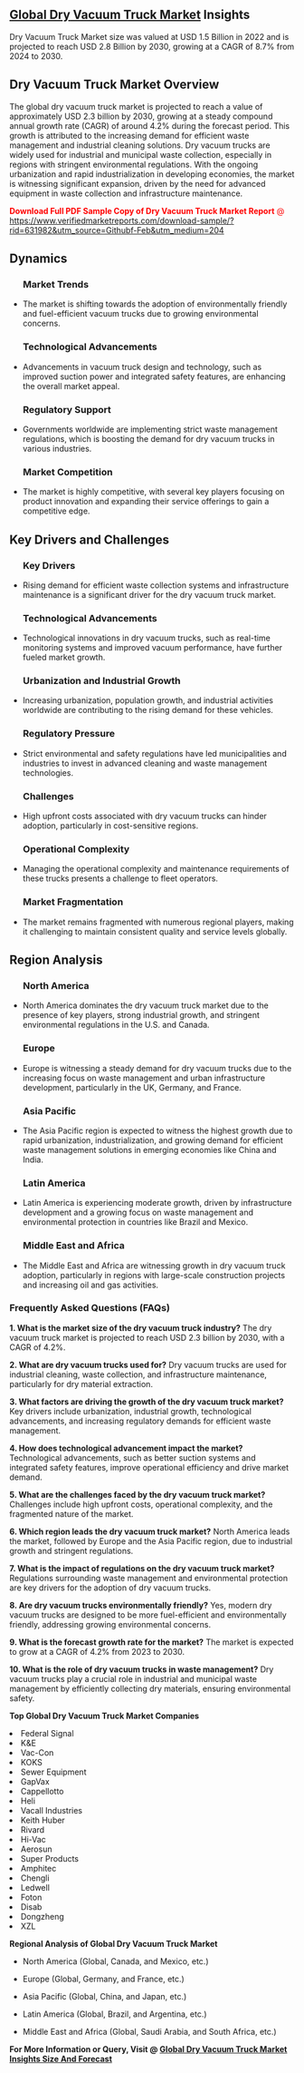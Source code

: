 <h2><a href="https://www.verifiedmarketreports.com/download-sample/?rid=631982&amp;utm_source=Githubf&amp;utm_medium=204" target="_blank">Global Dry Vacuum Truck Market</a> Insights</h2><p>Dry Vacuum Truck Market size was valued at USD 1.5 Billion in 2022 and is projected to reach USD 2.8 Billion by 2030, growing at a CAGR of 8.7% from 2024 to 2030.</p><p> <h2>Dry Vacuum Truck Market Overview</h2> <p>The global dry vacuum truck market is projected to reach a value of approximately USD 2.3 billion by 2030, growing at a steady compound annual growth rate (CAGR) of around 4.2% during the forecast period. This growth is attributed to the increasing demand for efficient waste management and industrial cleaning solutions. Dry vacuum trucks are widely used for industrial and municipal waste collection, especially in regions with stringent environmental regulations. With the ongoing urbanization and rapid industrialization in developing economies, the market is witnessing significant expansion, driven by the need for advanced equipment in waste collection and infrastructure maintenance.</p> <p><p><span class=""><span style="color: #ff0000;"><strong>Download Full PDF Sample Copy of Dry Vacuum Truck Market Report</strong> @ </span><a href="https://www.verifiedmarketreports.com/download-sample/?rid=631982&amp;utm_source=Githubf-Feb&amp;utm_medium=204" target="_blank">https://www.verifiedmarketreports.com/download-sample/?rid=631982&amp;utm_source=Githubf-Feb&amp;utm_medium=204</a></span></p></p> <h2>Dynamics</h2> <ul> <h3>Market Trends</h3> <li>The market is shifting towards the adoption of environmentally friendly and fuel-efficient vacuum trucks due to growing environmental concerns.</li> <h3>Technological Advancements</h3> <li>Advancements in vacuum truck design and technology, such as improved suction power and integrated safety features, are enhancing the overall market appeal.</li> <h3>Regulatory Support</h3> <li>Governments worldwide are implementing strict waste management regulations, which is boosting the demand for dry vacuum trucks in various industries.</li> <h3>Market Competition</h3> <li>The market is highly competitive, with several key players focusing on product innovation and expanding their service offerings to gain a competitive edge.</li> </ul> <h2>Key Drivers and Challenges</h2> <ul> <h3>Key Drivers</h3> <li>Rising demand for efficient waste collection systems and infrastructure maintenance is a significant driver for the dry vacuum truck market.</li> <h3>Technological Advancements</h3> <li>Technological innovations in dry vacuum trucks, such as real-time monitoring systems and improved vacuum performance, have further fueled market growth.</li> <h3>Urbanization and Industrial Growth</h3> <li>Increasing urbanization, population growth, and industrial activities worldwide are contributing to the rising demand for these vehicles.</li> <h3>Regulatory Pressure</h3> <li>Strict environmental and safety regulations have led municipalities and industries to invest in advanced cleaning and waste management technologies.</li> <h3>Challenges</h3> <li>High upfront costs associated with dry vacuum trucks can hinder adoption, particularly in cost-sensitive regions.</li> <h3>Operational Complexity</h3> <li>Managing the operational complexity and maintenance requirements of these trucks presents a challenge to fleet operators.</li> <h3>Market Fragmentation</h3> <li>The market remains fragmented with numerous regional players, making it challenging to maintain consistent quality and service levels globally.</li> </ul> <h2>Region Analysis</h2> <ul> <h3>North America</h3> <li>North America dominates the dry vacuum truck market due to the presence of key players, strong industrial growth, and stringent environmental regulations in the U.S. and Canada.</li> <h3>Europe</h3> <li>Europe is witnessing a steady demand for dry vacuum trucks due to the increasing focus on waste management and urban infrastructure development, particularly in the UK, Germany, and France.</li> <h3>Asia Pacific</h3> <li>The Asia Pacific region is expected to witness the highest growth due to rapid urbanization, industrialization, and growing demand for efficient waste management solutions in emerging economies like China and India.</li> <h3>Latin America</h3> <li>Latin America is experiencing moderate growth, driven by infrastructure development and a growing focus on waste management and environmental protection in countries like Brazil and Mexico.</li> <h3>Middle East and Africa</h3> <li>The Middle East and Africa are witnessing growth in dry vacuum truck adoption, particularly in regions with large-scale construction projects and increasing oil and gas activities.</li> </ul> <h3>Frequently Asked Questions (FAQs)</h3> <p><strong>1. What is the market size of the dry vacuum truck industry?</strong> The dry vacuum truck market is projected to reach USD 2.3 billion by 2030, with a CAGR of 4.2%.</p> <p><strong>2. What are dry vacuum trucks used for?</strong> Dry vacuum trucks are used for industrial cleaning, waste collection, and infrastructure maintenance, particularly for dry material extraction.</p> <p><strong>3. What factors are driving the growth of the dry vacuum truck market?</strong> Key drivers include urbanization, industrial growth, technological advancements, and increasing regulatory demands for efficient waste management.</p> <p><strong>4. How does technological advancement impact the market?</strong> Technological advancements, such as better suction systems and integrated safety features, improve operational efficiency and drive market demand.</p> <p><strong>5. What are the challenges faced by the dry vacuum truck market?</strong> Challenges include high upfront costs, operational complexity, and the fragmented nature of the market.</p> <p><strong>6. Which region leads the dry vacuum truck market?</strong> North America leads the market, followed by Europe and the Asia Pacific region, due to industrial growth and stringent regulations.</p> <p><strong>7. What is the impact of regulations on the dry vacuum truck market?</strong> Regulations surrounding waste management and environmental protection are key drivers for the adoption of dry vacuum trucks.</p> <p><strong>8. Are dry vacuum trucks environmentally friendly?</strong> Yes, modern dry vacuum trucks are designed to be more fuel-efficient and environmentally friendly, addressing growing environmental concerns.</p> <p><strong>9. What is the forecast growth rate for the market?</strong> The market is expected to grow at a CAGR of 4.2% from 2023 to 2030.</p> <p><strong>10. What is the role of dry vacuum trucks in waste management?</strong> Dry vacuum trucks play a crucial role in industrial and municipal waste management by efficiently collecting dry materials, ensuring environmental safety.</p> </p><p><strong>Top Global Dry Vacuum Truck Market Companies</strong></p><div data-test-id=""><p><li>Federal Signal</li><li> K&E</li><li> Vac-Con</li><li> KOKS</li><li> Sewer Equipment</li><li> GapVax</li><li> Cappellotto</li><li> Heli</li><li> Vacall Industries</li><li> Keith Huber</li><li> Rivard</li><li> Hi-Vac</li><li> Aerosun</li><li> Super Products</li><li> Amphitec</li><li> Chengli</li><li> Ledwell</li><li> Foton</li><li> Disab</li><li> Dongzheng</li><li> XZL</li></p><div><strong>Regional Analysis of&nbsp;Global Dry Vacuum Truck Market</strong></div><ul><li dir="ltr"><p dir="ltr">North America&nbsp;(Global, Canada, and Mexico, etc.)</p></li><li dir="ltr"><p dir="ltr">Europe (Global, Germany, and France, etc.)</p></li><li dir="ltr"><p dir="ltr">Asia Pacific&nbsp;(Global, China, and Japan, etc.)</p></li><li dir="ltr"><p dir="ltr">Latin America&nbsp;(Global, Brazil, and Argentina, etc.)</p></li><li dir="ltr">Middle East and Africa&nbsp;(Global, Saudi Arabia, and South Africa, etc.)</li></ul><p><strong>For More Information or Query, Visit @&nbsp;</strong><strong><a href="https://www.verifiedmarketreports.com/product/dry-vacuum-truck-market/?utm_source=Githubf&amp;utm_medium=204" target="_blank">Global Dry Vacuum Truck Market Insights Size And Forecast</a></strong></p></div>
